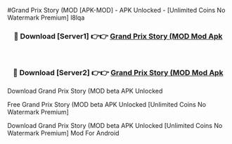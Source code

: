 #Grand Prix Story (MOD [APK-MOD] - APK Unlocked - [Unlimited Coins No Watermark Premium] l8lqa



<div align="center">

<h3>🔴 Download [Server1] 👉👉 <a href="https://momento.my/?title=Grand_Prix_Story_(MOD">Grand Prix Story (MOD Mod Apk</a></h3><br>

<h3>🔴 Download [Server2] 👉👉 <a href="https://momento.my/?title=Grand_Prix_Story_(MOD">Grand Prix Story (MOD Mod Apk</a></h3>
</div>



Download Grand Prix Story (MOD beta APK Unlocked

Free Grand Prix Story (MOD beta APK Unlocked [Unlimited Coins No Watermark Premium]

Download Grand Prix Story (MOD beta APK Unlocked [Unlimited Coins No Watermark Premium] Mod For Android
